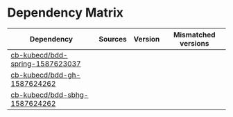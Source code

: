 # Dependency Matrix

Dependency | Sources | Version | Mismatched versions
---------- | ------- | ------- | -------------------
[cb-kubecd/bdd-spring-1587623037](https://github.com/cb-kubecd/bdd-spring-1587623037.git) |  | []() | 
[cb-kubecd/bdd-gh-1587624262](https://github.com/cb-kubecd/bdd-gh-1587624262.git) |  | []() | 
[cb-kubecd/bdd-sbhg-1587624262](https://github.com/cb-kubecd/bdd-sbhg-1587624262.git) |  | []() | 
